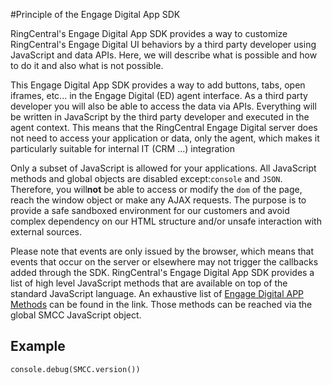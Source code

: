 #Principle of the Engage Digital App SDK

RingCentral's Engage Digital App SDK provides a way to customize RingCentral's Engage Digital UI behaviors by a third party developer using JavaScript and data APIs. Here, we will describe what is possible and how to do it and also what is not possible.

This Engage Digital App SDK provides a way to add buttons, tabs, open iframes, etc... in the Engage Digital (ED) agent interface. As a third party developer you will also be able to access the data via APIs. Everything will be written in JavaScript by the third party developer and executed in the agent context. This means that the RingCentral Engage Digital server does not need to access your application or data, only the agent, which makes it particularly suitable for internal IT (CRM ...) integration

Only a subset of JavaScript is allowed for your applications. All JavaScript methods and global objects are disabled except: ​`console`​ and ​`JSON`​. Therefore, you will **​not**​ be able to access or modify the `dom` of the page, reach the window object or make any AJAX requests. The purpose is to provide a safe sandboxed environment for our customers and avoid complex dependency on our HTML structure and/or unsafe interaction with external sources.

Please note that events are only issued by the browser, which means that events that occur on the server or elsewhere may not trigger the callbacks added through the SDK.
RingCentral's Engage Digital App SDK provides a list of high level JavaScript methods that are available on top of the standard JavaScript language. An exhaustive list of [Engage Digital APP Methods](https://blank.md) can be found in the link. Those methods can be reached via the global S​MCC ​JavaScript object.

## Example
```
console.debug(SMCC.version())
```
